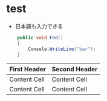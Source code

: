test
====
* 日本語も入力できる

```c#
	public void Foo()
	{
		Console.WriteLine("bar");
	}
```

| First Header  | Second Header |
| ------------- | ------------- |
| Content Cell  | Content Cell  |
| Content Cell  | Content Cell  |
